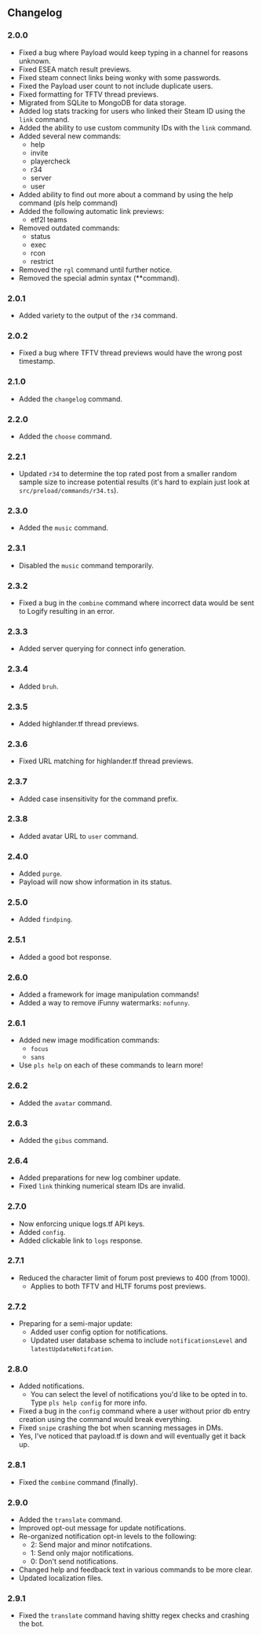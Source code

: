 ## Changelog
### 2.0.0
* Fixed a bug where Payload would keep typing in a channel for reasons unknown.
* Fixed ESEA match result previews.
* Fixed steam connect links being wonky with some passwords.
* Fixed the Payload user count to not include duplicate users.
* Fixed formatting for TFTV thread previews.
* Migrated from SQLite to MongoDB for data storage.
* Added log stats tracking for users who linked their Steam ID using the `link` command.
* Added the ability to use custom community IDs with the `link` command.
* Added several new commands:
    * help
    * invite
    * playercheck
    * r34
    * server
    * user
* Added ability to find out more about a command by using the help command (pls help command)
* Added the following automatic link previews:
    * etf2l teams
* Removed outdated commands:
    * status
    * exec
    * rcon
    * restrict
* Removed the `rgl` command until further notice.
* Removed the special admin syntax (**command).
### 2.0.1
* Added variety to the output of the `r34` command.
### 2.0.2
* Fixed a bug where TFTV thread previews would have the wrong post timestamp.
### 2.1.0
* Added the `changelog` command.
### 2.2.0
* Added the `choose` command.
### 2.2.1
* Updated `r34` to determine the top rated post from a smaller random sample size to increase potential results (it's hard to explain just look at `src/preload/commands/r34.ts`).
### 2.3.0
* Added the `music` command.
### 2.3.1
* Disabled the `music` command temporarily.
### 2.3.2
* Fixed a bug in the `combine` command where incorrect data would be sent to Logify resulting in an error.
### 2.3.3
* Added server querying for connect info generation.
### 2.3.4
* Added `bruh`.
### 2.3.5
* Added highlander.tf thread previews.
### 2.3.6
* Fixed URL matching for highlander.tf thread previews.
### 2.3.7
* Added case insensitivity for the command prefix.
### 2.3.8
* Added avatar URL to `user` command.
### 2.4.0
* Added `purge`.
* Payload will now show information in its status.
### 2.5.0
* Added `findping`.
### 2.5.1
* Added a good bot response.
### 2.6.0
* Added a framework for image manipulation commands!
* Added a way to remove iFunny watermarks: `nofunny`.
### 2.6.1
* Added new image modification commands:
    * `focus`
    * `sans`
* Use `pls help` on each of these commands to learn more!
### 2.6.2
* Added the `avatar` command.
### 2.6.3
* Added the `gibus` command.
### 2.6.4
* Added preparations for new log combiner update.
* Fixed `link` thinking numerical steam IDs are invalid.
### 2.7.0
* Now enforcing unique logs.tf API keys.
* Added `config`.
* Added clickable link to `logs` response.
### 2.7.1
* Reduced the character limit of forum post previews to 400 (from 1000).
    * Applies to both TFTV and HLTF forums post previews.
### 2.7.2
* Preparing for a semi-major update:
    * Added user config option for notifications.
    * Updated user database schema to include `notificationsLevel` and `latestUpdateNotifcation`.
### 2.8.0
* Added notifications.
    * You can select the level of notifications you'd like to be opted in to. Type `pls help config` for more info.
* Fixed a bug in the `config` command where a user without prior db entry creation using the command would break everything.
* Fixed `snipe` crashing the bot when scanning messages in DMs.
* Yes, I've noticed that payload.tf is down and will eventually get it back up.
### 2.8.1
* Fixed the `combine` command (finally).
### 2.9.0
* Added the `translate` command.
* Improved opt-out message for update notifications.
* Re-organized notification opt-in levels to the following:
    * 2: Send major and minor notifcations.
    * 1: Send only major notifications.
    * 0: Don't send notifications.
* Changed help and feedback text in various commands to be more clear.
* Updated localization files.
### 2.9.1
* Fixed the `translate` command having shitty regex checks and crashing the bot.